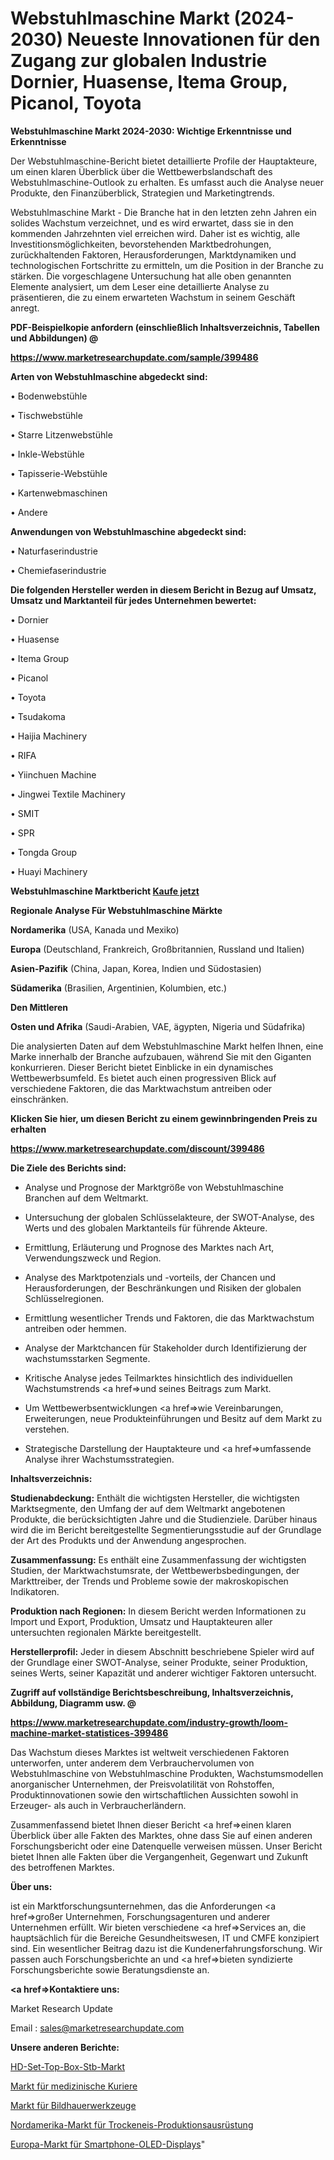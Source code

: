 # Webstuhlmaschine Markt (2024-2030) Neueste Innovationen für den Zugang zur globalen Industrie Dornier, Huasense, Itema Group, Picanol, Toyota

<strong>Webstuhlmaschine Markt 2024-2030: Wichtige Erkenntnisse und Erkenntnisse</strong>

Der Webstuhlmaschine-Bericht bietet detaillierte Profile der Hauptakteure, um einen klaren Überblick über die Wettbewerbslandschaft des Webstuhlmaschine-Outlook zu erhalten. Es umfasst auch die Analyse neuer Produkte, den Finanzüberblick, Strategien und Marketingtrends.

Webstuhlmaschine Markt - Die Branche hat in den letzten zehn Jahren ein solides Wachstum verzeichnet, und es wird erwartet, dass sie in den kommenden Jahrzehnten viel erreichen wird. Daher ist es wichtig, alle Investitionsmöglichkeiten, bevorstehenden Marktbedrohungen, zurückhaltenden Faktoren, Herausforderungen, Marktdynamiken und technologischen Fortschritte zu ermitteln, um die Position in der Branche zu stärken. Die vorgeschlagene Untersuchung hat alle oben genannten Elemente analysiert, um dem Leser eine detaillierte Analyse zu präsentieren, die zu einem erwarteten Wachstum in seinem Geschäft anregt.



<strong><b>PDF-Beispielkopie anfordern (einschließlich Inhaltsverzeichnis, Tabellen und Abbildungen) @ </b></strong>

<strong><a href=https://www.marketresearchupdate.com/sample/399486>

<strong>https://www.marketresearchupdate.com/sample/399486</u></a></strong></strong>



<strong>Arten von Webstuhlmaschine abgedeckt sind:</strong>

• Bodenwebstühle

• Tischwebstühle

• Starre Litzenwebstühle

• Inkle-Webstühle

• Tapisserie-Webstühle

• Kartenwebmaschinen

• Andere



<strong>Anwendungen von Webstuhlmaschine abgedeckt sind:</strong>

• Naturfaserindustrie

• Chemiefaserindustrie



<strong>Die folgenden Hersteller werden in diesem Bericht in Bezug auf Umsatz, Umsatz und Marktanteil für jedes Unternehmen bewertet:</strong>

• Dornier

• Huasense

• Itema Group

• Picanol

• Toyota

• Tsudakoma

• Haijia Machinery

• RIFA

• Yiinchuen Machine

• Jingwei Textile Machinery

• SMIT

• SPR

• Tongda Group

• Huayi Machinery



<strong>Webstuhlmaschine Marktbericht <a href=https://www.marketresearchupdate.com/buynow/399486>Kaufe jetzt</a></strong>



<strong>Regionale Analyse Für Webstuhlmaschine Märkte</strong>



<strong>Nordamerika</strong> (USA, Kanada und Mexiko)



<strong>Europa</strong> (Deutschland, Frankreich, Großbritannien, Russland und Italien)



<strong>Asien-Pazifik</strong> (China, Japan, Korea, Indien und Südostasien)



<strong>Südamerika</strong> (Brasilien, Argentinien, Kolumbien, etc.)



<strong>Den Mittleren</strong> 

<strong>Osten und Afrika</strong> (Saudi-Arabien, VAE, ägypten, Nigeria und Südafrika)

Die analysierten Daten auf dem Webstuhlmaschine Markt helfen Ihnen, eine Marke innerhalb der Branche aufzubauen, während Sie mit den Giganten konkurrieren. Dieser Bericht bietet Einblicke in ein dynamisches Wettbewerbsumfeld. Es bietet auch einen progressiven Blick auf verschiedene Faktoren, die das Marktwachstum antreiben oder einschränken.



<strong>Klicken Sie hier, um diesen Bericht zu einem gewinnbringenden Preis zu erhalten
</strong>

<strong><a href=https://www.marketresearchupdate.com/discount/399486>https://www.marketresearchupdate.com/discount/399486</b></u></strong></a>



<strong>Die Ziele des Berichts sind:</strong>

- Analyse und Prognose der Marktgröße von Webstuhlmaschine Branchen auf dem Weltmarkt.

- Untersuchung der globalen Schlüsselakteure, der SWOT-Analyse, des Werts und des globalen Marktanteils für führende Akteure.

- Ermittlung, Erläuterung und Prognose des Marktes nach Art, Verwendungszweck und Region.

- Analyse des Marktpotenzials und -vorteils, der Chancen und Herausforderungen, der Beschränkungen und Risiken der globalen Schlüsselregionen.

- Ermittlung wesentlicher Trends und Faktoren, die das Marktwachstum antreiben oder hemmen.

- Analyse der Marktchancen für Stakeholder durch Identifizierung der wachstumsstarken Segmente.

- Kritische Analyse jedes Teilmarktes hinsichtlich des individuellen Wachstumstrends <a href=>und</a> seines Beitrags zum Markt.

- Um Wettbewerbsentwicklungen <a href=>wie</a> Vereinbarungen, Erweiterungen, neue Produkteinführungen und Besitz auf dem Markt zu verstehen.

- Strategische Darstellung der Hauptakteure und <a href=>umfas</a>sende Analyse ihrer Wachstumsstrategien.



<strong>Inhaltsverzeichnis:</strong>



<strong>Studienabdeckung:</strong> Enthält die wichtigsten Hersteller, die wichtigsten Marktsegmente, den Umfang der auf dem Weltmarkt angebotenen Produkte, die berücksichtigten Jahre und die Studienziele. Darüber hinaus wird die im Bericht bereitgestellte Segmentierungsstudie auf der Grundlage der Art des Produkts und der Anwendung angesprochen.



<strong>Zusammenfassung:</strong> Es enthält eine Zusammenfassung der wichtigsten Studien, der Marktwachstumsrate, der Wettbewerbsbedingungen, der Markttreiber, der Trends und Probleme sowie der makroskopischen Indikatoren.



<strong>Produktion nach Regionen:</strong> In diesem Bericht werden Informationen zu Import und Export, Produktion, Umsatz und Hauptakteuren aller untersuchten regionalen Märkte bereitgestellt.



<strong>Herstellerprofil:</strong> Jeder in diesem Abschnitt beschriebene Spieler wird auf der Grundlage einer SWOT-Analyse, seiner Produkte, seiner Produktion, seines Werts, seiner Kapazität und anderer wichtiger Faktoren untersucht.



<strong><b>Zugriff auf vollständige Berichtsbeschreibung, Inhaltsverzeichnis, Abbildung, Diagramm usw. @ </b></strong>

<strong><a href=https://www.marketresearchupdate.com/industry-growth/loom-machine-market-statistices-399486>https://www.marketresearchupdate.com/industry-growth/loom-machine-market-statistices-399486</a></strong>

Das Wachstum dieses Marktes ist weltweit verschiedenen Faktoren unterworfen, unter anderem dem Verbrauchervolumen von Webstuhlmaschine von Webstuhlmaschine Produkten, Wachstumsmodellen anorganischer Unternehmen, der Preisvolatilität von Rohstoffen, Produktinnovationen sowie den wirtschaftlichen Aussichten sowohl in Erzeuger- als auch in Verbraucherländern.

Zusammenfassend bietet Ihnen dieser Bericht <a href=>einen</a> klaren Überblick über alle Fakten des Marktes, ohne dass Sie auf einen anderen Forschungsbericht oder eine Datenquelle verweisen müssen. Unser Bericht bietet Ihnen alle Fakten über die Vergangenheit, Gegenwart und Zukunft des betroffenen Marktes.



<strong>Über uns:</strong>

 ist ein Marktforschungsunternehmen, das die Anforderungen <a href=>großer</a> Unternehmen, Forschungsagenturen und anderer Unternehmen erfüllt. Wir bieten verschiedene <a href=>Services</a> an, die hauptsächlich für die Bereiche Gesundheitswesen, IT und CMFE konzipiert sind. Ein wesentlicher Beitrag dazu ist die Kundenerfahrungsforschung. Wir passen auch Forschungsberichte an und <a href=>bieten</a> syndizierte Forschungsberichte sowie Beratungsdienste an.



<strong><a href=>Kontaktiere uns:</a></strong>

Market Research Update

Email : sales@marketresearchupdate.com



<strong>Unsere anderen Berichte:</strong>

<a href=https://www.linkedin.com/pulse/hd-set-top-box-stb-market-202-what-factors-drive>HD-Set-Top-Box-Stb-Markt</a>

<a href=https://www.linkedin.com/pulse/medical-courier-market-size-analysis>Markt für medizinische Kuriere</a>

<a href=https://www.linkedin.com/pulse/sculpting-tools-market-outlooks-2023-size-shares>Markt für Bildhauerwerkzeuge</a>

<a href=https://www.linkedin.com/pulse/north-america-dry-ice-production-equipment-market-size>Nordamerika-Markt für Trockeneis-Produktionsausrüstung</a>

<a href=https://www.linkedin.com/pulse/europe-smartphone-oled-display-market-2023-top>Europa-Markt für Smartphone-OLED-Displays</a>"
